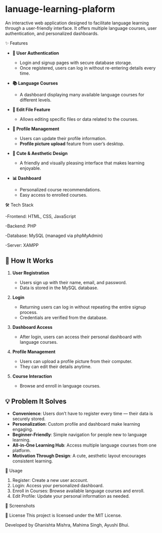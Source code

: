 # lanuage-learning-plaform
An interactive web application designed to facilitate language learning through a user-friendly interface. It offers multiple language courses, user authentication, and personalized dashboards.

✨ Features
- **🔑 User Authentication**
  - Login and signup pages with secure database storage.
  - Once registered, users can log in without re-entering details every time.
  
- **📚 Language Courses**
  - A dashboard displaying many available language courses for different levels.
  
- **📝 Edit File Feature**
  - Allows editing specific files or data related to the courses.

- **👤 Profile Management**
  - Users can update their profile information.
  - **Profile picture upload** feature from user’s desktop.

- **🎨 Cute & Aesthetic Design**
  - A friendly and visually pleasing interface that makes learning enjoyable.

- **📊 Dashboard**
  - Personalized course recommendations.
  - Easy access to enrolled courses.

🛠️ Tech Stack

-Frontend: HTML, CSS, JavaScript

-Backend: PHP

-Database: MySQL (managed via phpMyAdmin)

-Server: XAMPP

## 🚀 How It Works

1. **User Registration**  
   - Users sign up with their name, email, and password.
   - Data is stored in the MySQL database.

2. **Login**  
   - Returning users can log in without repeating the entire signup process.
   - Credentials are verified from the database.

3. **Dashboard Access**  
   - After login, users can access their personal dashboard with language courses.

4. **Profile Management**  
   - Users can upload a profile picture from their computer.
   - They can edit their details anytime.

5. **Course Interaction**  
   - Browse and enroll in language courses.

## 💡 Problem It Solves

- **Convenience**: Users don’t have to register every time — their data is securely stored.
- **Personalization**: Custom profile and dashboard make learning engaging.
- **Beginner-Friendly**: Simple navigation for people new to language learning.
- **All-in-One Learning Hub**: Access multiple language courses from one platform.
- **Motivation Through Design**: A cute, aesthetic layout encourages consistent learning.

🧪 Usage
1. Register: Create a new user account.
2. Login: Access your personalized dashboard.
3. Enroll in Courses: Browse available language courses and enroll.
4. Edit Profile: Update your personal information as needed.

📸 Screenshots


📄 License
This project is licensed under the MIT License.

Developed by Ghanishta Mishra, Mahima Singh, Ayushi Bhui. 
